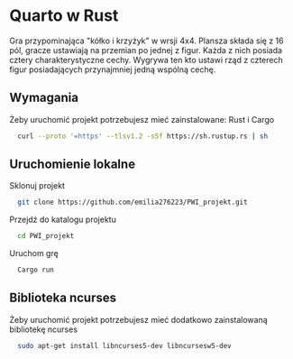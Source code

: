 # Quarto w Rust
Gra przypominająca "kółko i krzyżyk" w wrsji 4x4. Plansza składa się z 16 pól, gracze ustawiają na przemian po jednej z figur. Każda z nich posiada cztery charakterystyczne cechy. Wygrywa ten kto ustawi rząd z czterech figur posiadających przynajmniej jedną wspólną cechę.


## Wymagania
Żeby uruchomić projekt potrzebujesz mieć zainstalowane: Rust i Cargo

```bash
  curl --proto '=https' --tlsv1.2 -sSf https://sh.rustup.rs | sh
```
    
## Uruchomienie lokalne

Sklonuj projekt

```bash
  git clone https://github.com/emilia276223/PWI_projekt.git
```

Przejdź do katalogu projektu

```bash
  cd PWI_projekt
```

Uruchom grę

```bash
  Cargo run
```




## Biblioteka ncurses

Żeby uruchomić projekt potrzebujesz mieć dodatkowo zainstalowaną bibliotekę ncurses

```bash
  sudo apt-get install libncurses5-dev libncursesw5-dev
```
